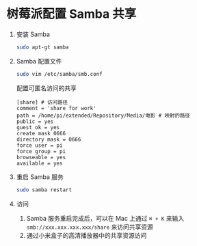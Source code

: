 # 树莓派配置 Samba 共享

1. 安装 Samba

    ```sh
    sudo apt-gt samba
    ```
    
1. Samba 配置文件

    ```sh
    sudo vim /etc/samba/smb.conf
    ```
    
    配置可匿名访问的共享
    
    ```
    [share] # 访问路径
    comment = 'share for work'
    path = /home/pi/extended/Repository/Media/电影 # 映射的路径
    public = yes
    guest ok = yes
    create mask 0666
    directory mask = 0666
    force user = pi
    force group = pi
    browseable = yes
    available = yes
    ```

1. 重启 Samba 服务

    ```sh
    sudo samba restart
    ```

1. 访问

    1. Samba 服务重启完成后，可以在 Mac 上通过 `⌘ + K` 来输入 `smb://xxx.xxx.xxx.xxx/share` 来访问共享资源
    2. 通过小米盒子的高清播放器中的共享资源访问

